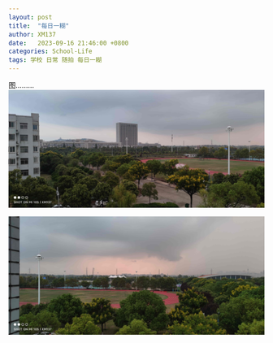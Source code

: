 ```yaml
---
layout: post
title:  "每日一糊"
author: XM137
date:   2023-09-16 21:46:00 +0800
categories: School-Life
tags: 学校 日常 随拍 每日一糊
---
```

图.........<br>
![IMG_20230916_180920.jpg](/assets/Daily-image/20230916/IMG_20230916_180920.jpg)
<br>

![IMG_20230916_180836.jpg](/assets/Daily-image/20230916/IMG_20230916_180836.jpg)
